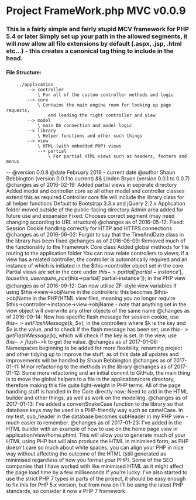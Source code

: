 # Project FrameWork.php MVC v0.0.9

### This is a fairly simple and fairly stupid MCV framework for PHP 5.4 or later Simply set up your path in the allowed segments, it will now allow all file extensions by default (.aspx, .jsp, .html etc...) - this creates a canonical tag thing to include in the head.

#### File Structure:
```
	../application
		--> controller
			\ For all of the custom controller methods and logic
		--> core
			\ Contains the main engine room for looking up page requests,
				and loading the right controller and view
		--> model
			\ main Db connection and model logic
		--> library
			\ Helper functions and other such things
		--> view
			\ HTML (with embedded PHP) views
			--> partial
				\ For partial HTML views such as headers, footers and menus
```
--
	@version	0.0.8
	@date		February 2016 - current date
	@author		Shaun Bebbington (version 0.0.1 to current)
				&& Linden Bryon (version 0.0.1 to 0.0.7)
	@changes	as of 2016-02-19:
 				Added partial views in seperate directory
 				Added model and controller core so all other model and controller classes
 				extend this as required
 				Controller core file will include the library class for all helper functions
 				Default to Bootstrap 3.3.x and jQuery 2.2.x
 				Application folder moved outside of the public-facing directory
 				Admin area added for future use and expansion
 				Fixed: Chooses correct segment (may need changing according to URL structure)
	@changes as of 2016-05-12:
 				Fixed: Session Cookie handling correctly for HTTP and HTTPS connections
	@changes as of 2016-06-02:
 				Forgot to say that the TimeAndDate class in the library has been fixed
	@changes as of 2016-06-09:
 				Removed much of the functionality to the Framework Core class
 				Added global methods for file routing to the application folder
 				You can now relate controllers to views; if a view has a related controller,
 				the controller is automatically required and an instance of which is initiated
 				in the $this->controller object set in the core
 				Partial views are set in the core under $this->partial['partial-instance'], to use
 				this, use require_once($this->partial['partial-instance']); in the PHP view
	@changes as of 2016-09-12:
 				Can now utilise ZF-style view variables if using $this->view->objName in the
 				controllers; this becomes $this->objName in the PHP/HTML view files, meaning
 				you no longer require $this->controller->instance->view->objName - note that
 				anything set in the view object will overwrite any other objects of the same
 				name
	@changes as of 2016-09-14:
 				Now has specific flash message for session cookie, use $this->setFlashMessage($k, $v);
 				in the controllers where $k is the key and $v is the value, and to check if the
 				flash message has been set, use $this->getFlashMessage($k), which will check if
 				the key is set. In the view, use $this->flash->$k to get the value.
	@changes as of 2017-01-06:
 				Namespaces beginning to be added for more flexibility, renaming project and other
 				tidying up to improve the stuff; as of this date all updates and improvements will
 				be handled by Shaun Bebbington
	@changes as of 2017-01-11:
 				Minor refactoring to the methods in the library
	@changes as of 2017-01-12:
 				Some more refactoring and an initial commit to GitHub, the main thing is to move the
 				global helpers to a file in the application/core directory, therefore making this
 				file quite light-weight in PHP terms. All of the page handling stuff is handled in
 				the Core directly now; Need to add in the HTML builder and other things, as well
 				as work on the modelling.
	@changes as of 2017-01-13:
				I've added a convertSnakeCase function to the library so that database keys may be
				used in a PHP-friendly way such as camelCase. In my test, sub_header in the database
				becomes subHeader in my PHP view - much easier to remember.
	@changes as of 2017-01-23:
				I've added in the HTML builder with an example of how to use on the home page view
				in application/view/home.phtml. This will allow you to generate much of your HTML
				using PHP but will also produce the HTML in minimised form; as PHP doesn't care so
				much about white spaces, you can align your PHP in nice way without affecting the
				outcome of the HTML (still generated as minimised regardless of how you format your
				PHP).
				Some of the SEO companies that I have worked with like minimised HTML as it might
				affect the page load time by a few milliseconds if you're lucky.
				I've also started to use the strict PHP 7 types in parts of the project, it should
				be easy enough to fix this for PHP 5.x version, but from now on I'll be using the
				latest PHP standards, so consider it now a PHP 7 framework.